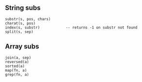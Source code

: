 ## String subs

    substr(s, pos, chars)
    charat(s, pos)
    index(s, substr)            -- returns -1 on substr not found
    split(s, sep)

## Array subs

    join(a, sep)
    reversed(a)
    sorted(a)
    map(fn, a)
    grep(fn, a)
